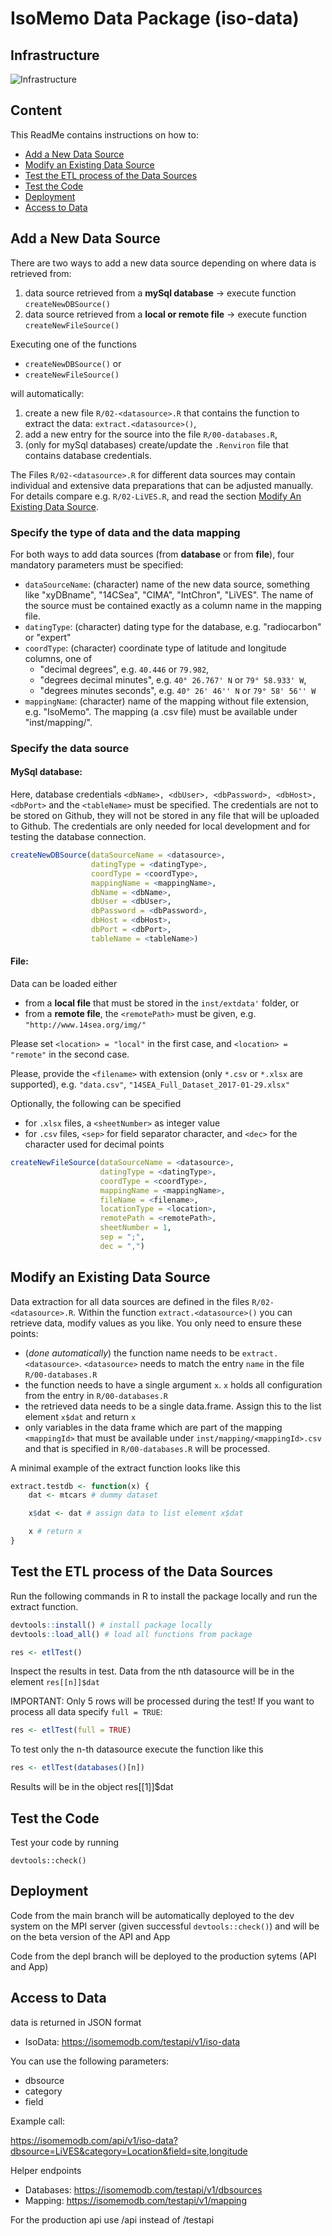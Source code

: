 # IsoMemo Data Package (iso-data)

## Infrastructure
![Infrastructure](https://user-images.githubusercontent.com/16759098/216335554-864c2d9b-0200-48f5-b6b7-975f66b1fe74.png)

## Content

This ReadMe contains instructions on how to:

- [Add a New Data Source](#add-a-new-data-source)
- [Modify an Existing Data Source](#modify-an-existing-data-source)
- [Test the ETL process of the Data Sources](#test-the-etl-process-of-the-data-sources)
- [Test the Code](#test-the-code)
- [Deployment](#deployment)
- [Access to Data](#access-to-data)

## Add a New Data Source

There are two ways to add a new data source depending on where data is retrieved from:
  
1. data source retrieved from a **mySql database** -> execute function `createNewDBSource()`
2. data source retrieved from a **local or remote file** -> execute function `createNewFileSource()`

Executing one of the functions

- `createNewDBSource()` or 
- `createNewFileSource()`

will automatically:

1. create a new file `R/02-<datasource>.R` that contains the function to extract the data: `extract.<datasource>()`,
2. add a new entry for the source into the file `R/00-databases.R`,
3. (only for mySql databases) create/update the `.Renviron` file that contains database credentials.

The Files `R/02-<datasource>.R` for different data sources may contain individual and extensive data
preparations that can be adjusted manually. For details compare e.g. `R/02-LiVES.R`, and read the 
section [Modify An Existing Data Source](#modify-an-existing-data-source).

### Specify the type of data and the data mapping

For both ways to add data sources (from **database** or from **file**), four mandatory parameters must be specified:

- `dataSourceName`: (character) name of the new data source, something like "xyDBname", "14CSea", "CIMA", "IntChron", "LiVES". The name of the source must be contained exactly as a column name in the mapping file.
- `datingType`: (character) dating type for the database, e.g. "radiocarbon" or "expert"
- `coordType`: (character) coordinate type of latitude and longitude columns, one of
  - "decimal degrees", e.g. `40.446` or `79.982`,
  - "degrees decimal minutes", e.g. `40° 26.767' N` or `79° 58.933' W`,
  - "degrees minutes seconds", e.g. `40° 26' 46'' N` or `79° 58' 56'' W`
- `mappingName`: (character) name of the mapping without file extension, e.g. "IsoMemo". The mapping (a .csv file) must be available under "inst/mapping/".

### Specify the data source

#### MySql database:

Here, database credentials `<dbName>, <dbUser>, <dbPassword>, <dbHost>, <dbPort>` and the 
`<tableName>` must be specified. The credentials are not to be stored on Github, they will not be 
stored in any file that will be uploaded to Github. The credentials are only needed for local
development and for testing the database connection.
   
```r
createNewDBSource(dataSourceName = <datasource>,
                  datingType = <datingType>,
                  coordType = <coordType>,
                  mappingName = <mappingName>,
                  dbName = <dbName>,
                  dbUser = <dbUser>,
                  dbPassword = <dbPassword>,
                  dbHost = <dbHost>,
                  dbPort = <dbPort>,
                  tableName = <tableName>)
```

#### File:

Data can be loaded either

- from a **local file** that must be stored in the `inst/extdata'` folder, or
- from a **remote file**, the `<remotePath>` must be given, e.g. `"http://www.14sea.org/img/"`
 
Please set `<location> = "local"` in the first case, and `<location> = "remote"` in the second case.

Please, provide the `<filename>` with extension (only `*.csv` or `*.xlsx` are supported), e.g. 
`"data.csv"`, `"14SEA_Full_Dataset_2017-01-29.xlsx"`

Optionally, the following can be specified

- for `.xlsx` files, a `<sheetNumber>` as integer value
- for `.csv` files, `<sep>` for field separator character, and `<dec>` for the character used for decimal points
 
```r
createNewFileSource(dataSourceName = <datasource>,
                    datingType = <datingType>,
                    coordType = <coordType>,
                    mappingName = <mappingName>,
                    fileName = <filename>,
                    locationType = <location>,
                    remotePath = <remotePath>,
                    sheetNumber = 1,
                    sep = ";",
                    dec = ",")
```

## Modify an Existing Data Source
Data extraction for all data sources are defined in the files `R/02-<datasource>.R`. Within the function `extract.<datasource>()` you can retrieve data, modify values as you like. You only need to ensure these points:

- (_done automatically_) the function name needs to be `extract.<datasource>`. `<datasource>` needs to match the entry `name` in the file `R/00-databases.R`
- the function needs to have a single argument `x`. `x` holds all configuration from the entry in `R/00-databases.R`
- the retrieved data needs to be a single data.frame. Assign this to the list element `x$dat` and return `x`
- only variables in the data frame which are part of the mapping `<mappingId>` that must be available under `inst/mapping/<mappingId>.csv` and that is specified in `R/00-databases.R` will be processed.

A minimal example of the extract function looks like this

```r
extract.testdb <- function(x) {
    dat <- mtcars # dummy dataset

    x$dat <- dat # assign data to list element x$dat

    x # return x
}
```

## Test the ETL process of the Data Sources

Run the following commands in R to install the package locally and run the extract function.

```r
devtools::install() # install package locally
devtools::load_all() # load all functions from package

res <- etlTest()
```

Inspect the results in test. Data from the nth datasource will be in the element `res[[n]]$dat`

IMPORTANT: Only 5 rows will be processed during the test! If you want to process all data specify `full = TRUE`:

```r
res <- etlTest(full = TRUE)
```

To test only the n-th datasource execute the function like this
```r
res <- etlTest(databases()[n])
```

Results will be in the object res[[1]]$dat

## Test the Code

Test your code by running

```
devtools::check()
```

## Deployment

Code from the main branch will be automatically deployed to the dev system on the MPI server (given successful `devtools::check()`) and will be on the beta version of the API and App

Code from the depl branch will be deployed to the production sytems (API and App)

## Access to Data

data is returned in JSON format

- IsoData: https://isomemodb.com/testapi/v1/iso-data

You can use the following parameters:

- dbsource
- category
- field

Example call:

https://isomemodb.com/api/v1/iso-data?dbsource=LiVES&category=Location&field=site,longitude

Helper endpoints

- Databases: https://isomemodb.com/testapi/v1/dbsources
- Mapping: https://isomemodb.com/testapi/v1/mapping

For the production api use /api instead of /testapi
